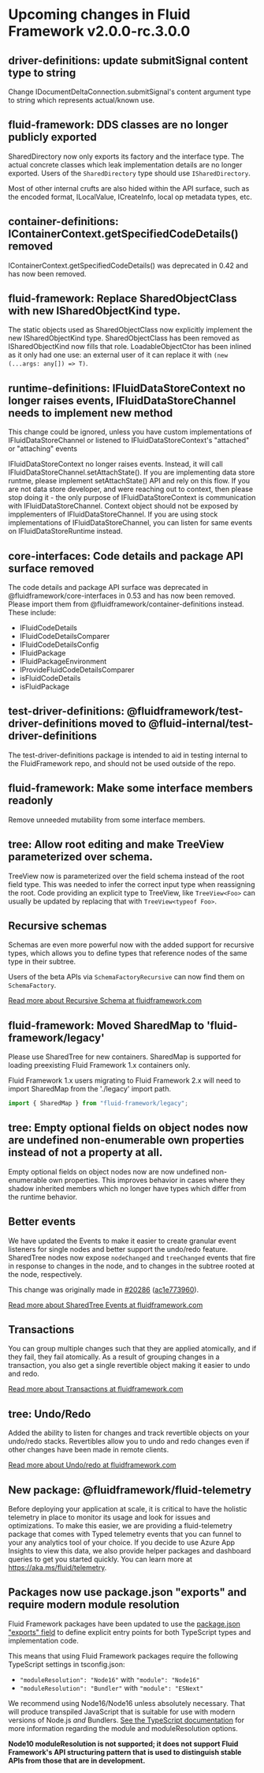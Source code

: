 <!-- THIS IS AN AUTOGENERATED FILE. DO NOT EDIT THIS FILE DIRECTLY. -->

# Upcoming changes in Fluid Framework v2.0.0-rc.3.0.0

## driver-definitions: update submitSignal content type to string

Change IDocumentDeltaConnection.submitSignal's content argument type to string which represents actual/known use.

## fluid-framework: DDS classes are no longer publicly exported

SharedDirectory now only exports its factory and the interface type. The actual concrete classes which leak implementation details are no longer exported. Users of the `SharedDirectory` type should use `ISharedDirectory`.

Most of other internal crufts are also hided within the API surface, such as the encoded format, ILocalValue, ICreateInfo, local op metadata types, etc.

## container-definitions: IContainerContext.getSpecifiedCodeDetails() removed

IContainerContext.getSpecifiedCodeDetails() was deprecated in 0.42 and has now been removed.

## fluid-framework: Replace SharedObjectClass with new ISharedObjectKind type.

The static objects used as SharedObjectClass now explicitly implement the new ISharedObjectKind type. SharedObjectClass has been removed as ISharedObjectKind now fills that role. LoadableObjectCtor has been inlined as it only had one use: an external user of it can replace it with `(new (...args: any[]) => T)`.

## runtime-definitions: IFluidDataStoreContext no longer raises events, IFluidDataStoreChannel needs to implement new method

This change could be ignored, unless you have custom implementations of IFluidDataStoreChannel or listened to IFluidDataStoreContext's "attached" or "attaching" events

IFluidDataStoreContext no longer raises events. Instead, it will call IFluidDataStoreChannel.setAttachState(). If you are implementing data store runtme, please implement setAttachState() API and rely on this flow. If you are not data store developer, and were reaching out to context, then please stop doing it - the only purpose of IFluidDataStoreContext is communication with IFluidDataStoreChannel. Context object should not be exposed by impplementers of IFluidDataStoreChannel. If you are using stock implementations of IFluidDataStoreChannel, you can listen for same events on IFluidDataStoreRuntime instead.

## core-interfaces: Code details and package API surface removed

The code details and package API surface was deprecated in @fluidframework/core-interfaces in 0.53 and has now been removed. Please import them from @fluidframework/container-definitions instead. These include:

- IFluidCodeDetails
- IFluidCodeDetailsComparer
- IFluidCodeDetailsConfig
- IFluidPackage
- IFluidPackageEnvironment
- IProvideFluidCodeDetailsComparer
- isFluidCodeDetails
- isFluidPackage

## test-driver-definitions: @fluidframework/test-driver-definitions moved to @fluid-internal/test-driver-definitions

The test-driver-definitions package is intended to aid in testing internal to the FluidFramework repo, and should not be used outside of the repo.

## fluid-framework: Make some interface members readonly

Remove unneeded mutability from some interface members.

## tree: Allow root editing and make TreeView parameterized over schema.

TreeView now is parameterized over the field schema instead of the root field type. This was needed to infer the correct input type when reassigning the root. Code providing an explicit type to TreeView, like `TreeView<Foo>` can usually be updated by replacing that with `TreeView<typeof Foo>`.

## Recursive schemas

Schemas are even more powerful now with the added support for recursive types, which allows you to define types that reference nodes of the same type in their subtree.

Users of the beta APIs via `SchemaFactoryRecursive` can now find them on `SchemaFactory`.

[Read more about Recursive Schema at fluidframework.com](https://fluidframework.com/docs/data-structures/tree/#recursive-schema)

## fluid-framework: Moved SharedMap to 'fluid-framework/legacy'

Please use SharedTree for new containers. SharedMap is supported for loading preexisting Fluid Framework 1.x containers only.

Fluid Framework 1.x users migrating to Fluid Framework 2.x will need to import SharedMap from the './legacy' import path.

```ts
import { SharedMap } from "fluid-framework/legacy";
```

## tree: Empty optional fields on object nodes now are undefined non-enumerable own properties instead of not a property at all.

Empty optional fields on object nodes now are now undefined non-enumerable own properties. This improves behavior in cases where they shadow inherited members which no longer have types which differ from the runtime behavior.

## Better events

We have updated the Events to make it easier to create granular event listeners for single nodes and better support the undo/redo feature. SharedTree nodes now expose `nodeChanged` and `treeChanged` events that fire in response to changes in the node, and to changes in the subtree rooted at the node, respectively.

This change was originally made in [#20286](https://github.com/microsoft/FluidFramework/pull/20286) ([ac1e773960](https://github.com/microsoft/FluidFramework/commit/ac1e7739607551abb0dae7fa74dda56aec94b609)).

[Read more about SharedTree Events at fluidframework.com](https://fluidframework.com/docs/data-structures/tree/#event-handling)

## Transactions

You can group multiple changes such that they are applied atomically, and if they fail, they fail atomically. As a result of grouping changes in a transaction, you also get a single revertible object making it easier to undo and redo.

[Read more about Transactions at fluidframework.com](https://fluidframework.com/docs/data-structures/tree/#transactions)

## tree: Undo/Redo

Added the ability to listen for changes and track revertible objects on your undo/redo stacks. Revertibles allow you to undo and redo changes even if other changes have been made in remote clients.

[Read more about Undo/redo at fluidframework.com](https://fluidframework.com/docs/data-structures/tree/#undoredo-support)

## New package: @fluidframework/fluid-telemetry

Before deploying your application at scale, it is critical to have the holistic telemetry in place to monitor its usage and look for issues and optimizations. To make this easier, we are providing a fluid-telemetry package that comes with Typed telemetry events that you can funnel to your any analytics tool of your choice. If you decide to use Azure App Insights to view this data, we also provide helper packages and dashboard queries to get you started quickly. You can learn more at <https://aka.ms/fluid/telemetry>.

## Packages now use package.json "exports" and require modern module resolution

Fluid Framework packages have been updated to use the [package.json "exports" field](https://nodejs.org/docs/latest-v18.x/api/packages.html#exports) to define explicit entry points for both TypeScript types and implementation code.

This means that using Fluid Framework packages require the following TypeScript settings in tsconfig.json:

- `"moduleResolution": "Node16"` with `"module": "Node16"`
- `"moduleResolution": "Bundler"` with `"module": "ESNext"`

We recommend using Node16/Node16 unless absolutely necessary. That will produce transpiled JavaScript that is suitable for use with modern versions of Node.js _and_ Bundlers. [See the TypeScript documentation](https://www.typescriptlang.org/tsconfig#moduleResolution) for more information regarding the module and moduleResolution options.

**Node10 moduleResolution is not supported; it does not support Fluid Framework's API structuring pattern that is used to distinguish stable APIs from those that are in development.**
